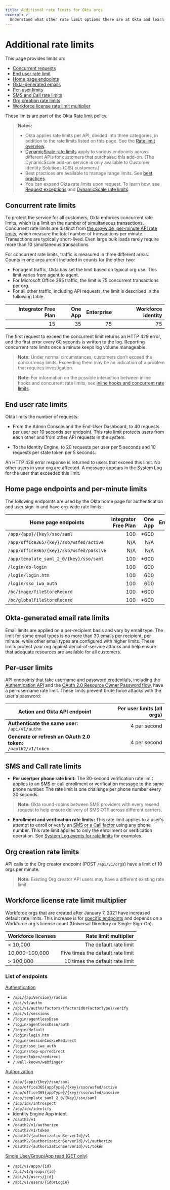 ```yaml
---
title: Additional rate limits for Okta orgs
excerpt: >-
  Understand what other rate limit options there are at Okta and learn how to design for efficient use of resources
---
```


# Additional rate limits

This page provides limits on:

* [Concurrent requests](#concurrent-rate-limits)
* [End user rate limit](#end-user-rate-limits)
* [Home page endpoints](#home-page-endpoints-and-per-minute-limits)
* [Okta-generated emails](#okta-generated-email-rate-limits)
* [Per-user limits](#per-user-limits)
* [SMS and Call rate limits](#sms-and-call-rate-limits)
* [Org creation rate limits](#org-creation-rate-limits)
* [Workforce license rate limit multiplier](#workforce-license-rate-limit-multiplier)

These limits are part of the Okta [Rate limit](/docs/reference/rate-limits) policy.

> **Notes:**
>
> * Okta applies rate limits per API, divided into three categories, in addition to the rate limits listed on this page. See the [Rate limit overview](/docs/reference/rate-limits).
> * [DynamicScale rate limits](/docs/reference/rl-dynamic-scale/) apply to various endpoints across different APIs for customers that purchased this add-on. (The DynamicScale add-on service is only available to Customer Identity Solutions (CIS) customers.)
> * Best practices are available to manage range limits. See [best practices](/docs/reference/rl-best-practices).
> * You can expand Okta rate limits upon request. To learn how, see [Request exceptions](/docs/reference/rl-best-practices/#request-rate-limit-exceptions) and [DynamicScale rate limits](/docs/reference/rl-dynamic-scale/).
>

## Concurrent rate limits

To protect the service for all customers, Okta enforces concurrent rate limits, which is a limit on the number of simultaneous transactions. Concurrent rate limits are distinct from [the org-wide, per-minute API rate limits](/docs/reference/rate-limits/), which measure the total number of transactions per minute. Transactions are typically short-lived. Even large bulk loads rarely require more than 10 simultaneous transactions.

For concurrent rate limits, traffic is measured in three different areas. Counts in one area aren't included in counts for the other two:

* For agent traffic, Okta has set the limit based on typical org use. This limit varies from agent to agent.
* For Microsoft Office 365 traffic, the limit is 75 concurrent transactions per org.
* For all other traffic, including API requests, the limit is described in the following table.

| Integrator Free Plan  | One App  | Enterprise  | Workforce identity  |
| ------------------:   | -------: | ----------: | ------------------: |
| 15                    | 35       | 75          | 75                  |

The first request to exceed the concurrent limit returns an HTTP 429 error, and the first error every 60 seconds is written to the log. Reporting concurrent rate limits once a minute keeps log volume manageable.

> **Note:** Under normal circumstances, customers don't exceed the concurrency limits. Exceeding them may be an indication of a problem that requires investigation.

> **Note:** For information on the possible interaction between inline hooks and concurrent rate limits, see [inline hooks and concurrent rate limits](/docs/concepts/inline-hooks/#inline-hooks-and-concurrent-rate-limits).

## End user rate limits

Okta limits the number of requests:

* From the Admin Console and the End-User Dashboard, to 40 requests per user per 10 seconds per endpoint. This rate limit protects users from each other and from other API requests in the system.

* To the Identity Engine, to 20 requests per user per 5 seconds and 10 requests per state token per 5 seconds. <ApiLifecycle access="ie" />

An HTTP 429 error response is returned to users that exceed this limit. No other users in your org are affected. A message appears in the System Log for the user that exceeded this limit.

## Home page endpoints and per-minute limits

The following endpoints are used by the Okta home page for authentication and user sign-in and have org-wide rate limits:

| Home page endpoints                                                | Integrator Free Plan    | One App  | Enterprise  | Workforce identity |
| -------------------------------------------------------------------| ----------------:       | -------: | ----------: | ------------------:|
| `/app/{app}/{key}/sso/saml`                                             | 100                | *600     | *600        | 750                |
| `/app/office365/{key}/sso/wsfed/active`                                 | N/A                | N/A      | 2000        | 1000               |
| `/app/office365/{key}/sso/wsfed/passive`                                | N/A                | N/A      | 250         | 250                |
| `/app/template_saml_2_0/{key}/sso/saml`                                 | 100                | *600     | *600        | 2500               |
| `/login/do-login`                                                       | 100                | 600      | 600         | 200                |
| `/login/login.htm`                                                      | 100                | 600      | 600         | 850                |
| `/login/sso_iwa_auth`                                                   | 100                | 600      | 600         | 500                |
| `/bc/image/fileStoreRecord`                                             | 100                | *600     | *600        | 500                |
| `/bc/globalFileStoreRecord`                                             | 100                | *600     | *600        | 500                |

## Okta-generated email rate limits

Email limits are applied on a per-recipient basis and vary by email type. The limit for some email types is no more than 30 emails per recipient, per minute, while other email types are configured with higher limits. These limits protect your org against denial-of-service attacks and help ensure that adequate resources are available for all customers.

## Per-user limits

API endpoints that take username and password credentials, including the [Authentication API](/docs/reference/api/authn/) and the [OAuth 2.0 Resource Owner Password flow](/docs/guides/implement-grant-type/ropassword/main/), have a per-username rate limit. These limits prevent brute force attacks with the user's password:

| Action and Okta API endpoint                                      | Per user limits (all orgs) |
| ----------------------------------------------------------------- | -------------------------: |
| **Authenticate the same user:**<br>`/api/v1/authn`                | 4 per second               |
| **Generate or refresh an OAuth 2.0 token:**<br>`/oauth2/v1/token` | 4 per second               |

## SMS and Call rate limits

* **Per user/per phone rate limit:** The 30-second verification rate limit applies to an SMS or call enrollment or verification message to the same phone number. The rate limit is one challenge per phone number every 30 seconds.

> **Note:** Okta round-robins between SMS providers with every resend request to help ensure delivery of SMS OTP across different carriers.

* **Enrollment and verification rate limits:** This rate limit applies to a user's attempt to enroll or verify an [SMS or a Call factor](https://developer.okta.com/docs/api/openapi/okta-management/management/tag/UserFactor/) using any phone number. This rate limit applies to only the enrollment or verification operation. See [System Log events for rate limits](/docs/reference/rl-system-log-events/#debugcontext-object-examples-for-operation-rate-limits) for examples.

## Org creation rate limits

API calls to the Org creator endpoint (POST `/api/v1/orgs`) have a limit of 10 orgs per minute.

> **Note:** Existing Org creator API users may have a different existing rate limit.

## Workforce license rate limit multiplier

Workforce orgs that are created after January 7, 2021 have increased default rate limits. This increase is for [specific endpoints](#list-of-endpoints) and depends on a Workforce org's license count (Universal Directory or Single-Sign-On).

| Workforce licenses | Rate limit multiplier      |
| ------------------ | -------------------------: |
| < 10,000              | The default rate limit  |
| 10,000–100,000        | Five times the default rate limit  |
| > 100,000             | 10 times the default rate limit |

### List of endpoints

[Authentication](/docs/reference/rl-global-enduser/)

* `/api/{apiVersion}/radius`
* `/api/v1/authn`
* `/api/v1/authn/factors/{factorIdOrFactorType}/verify`
* `/api/v1/sessions`
* `/login/agentlessDsso`
* `/login/agentlessDsso/auth`
* `/login/default`
* `/login/login.htm`
* `/login/sessionCookieRedirect`
* `/login/sso_iwa_auth`
* `/login/step-up/redirect`
* `/login/token/redirect`
* `/.well-known/webfinger`

[Authorization](/docs/reference/rl-global-enduser/)

* `/app/{app}/{key}/sso/saml`
* `/app/office365{appType}/{key}/sso/wsfed/active`
* `/app/office365{appType}/{key}/sso/wsfed/passive`
* `/app/template_saml_2_0/{key}/sso/saml`
* `/idp/idx/introspect` <ApiLifecycle access="ie" />
* `/idp/idx/identify` <ApiLifecycle access="ie" />
* Identity Engine App intent <ApiLifecycle access="ie" />
* `/oauth2/v1`
* `/oauth2/v1/authorize`
* `/oauth2/v1/token`
* `/oauth2/{authorizationServerId}/v1`
* `/oauth2/{authorizationServerId}/v1/authorize`
* `/oauth2/{authorizationServerId}/v1/token`

[Single User/Group/App read (GET only)](/docs/reference/rl-dynamic-scale/)

* `/api/v1/apps/{id}`
* `/api/v1/groups/{id}`
* `/api/v1/users/{id}`
* `/api/v1/users/{idOrLogin}`
